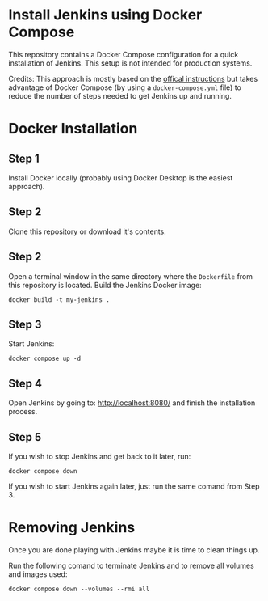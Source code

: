 # Install Jenkins using Docker Compose

This repository contains a Docker Compose configuration for a quick installation of Jenkins. This setup is not intended for production systems.

Credits: This approach is mostly based on the [offical instructions](https://www.jenkins.io/doc/book/installing/docker/) but takes advantage of Docker Compose (by using a `docker-compose.yml` file) to reduce the number of steps needed to get Jenkins up and running.

# Docker Installation

## Step 1

Install Docker locally (probably using Docker Desktop is the easiest approach).

## Step 2

Clone this repository or download it's contents. 

## Step 2

Open a terminal window in the same directory where the `Dockerfile` from this repository is located. Build the Jenkins Docker image:

```
docker build -t my-jenkins .
```

## Step 3

Start Jenkins:

```
docker compose up -d
```

## Step 4

Open Jenkins by going to: [http://localhost:8080/](http://localhost:8080/) and finish the installation process.

## Step 5

If you wish to stop Jenkins and get back to it later, run:

```
docker compose down
```

If you wish to start Jenkins again later, just run the same comand from Step 3.


# Removing Jenkins

Once you are done playing with Jenkins maybe it is time to clean things up.

Run the following comand to terminate Jenkins and to remove all volumes and images used:

```
docker compose down --volumes --rmi all 
```
